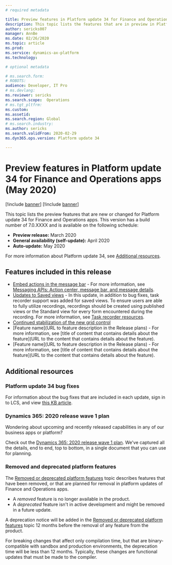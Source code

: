 ```yaml
---
# required metadata

title: Preview features in Platform update 34 for Finance and Operations apps (May 2020)
description: This topic lists the features that are in preview in Platform update 34 for Finance and Operations apps. 
author: sericks007
manager: AnnBe
ms.date: 02/26/2020
ms.topic: article
ms.prod: 
ms.service: dynamics-ax-platform
ms.technology: 

# optional metadata

# ms.search.form: 
# ROBOTS: 
audience: Developer, IT Pro
# ms.devlang: 
ms.reviewer: sericks
ms.search.scope:  Operations
# ms.tgt_pltfrm: 
ms.custom: 
ms.assetid:
ms.search.region: Global
# ms.search.industry: 
ms.author: sericks
ms.search.validFrom: 2020-02-29
ms.dyn365.ops.version: Platform update 34

---
```

# Preview features in Platform update 34 for Finance and Operations apps (May 2020)

[!include [banner](../includes/banner.md)]
[!include [banner](../includes/preview-banner.md)]

This topic lists the preview features that are new or changed for Platform update 34 for Finance and Operations apps. This version has a build number of 7.0.XXXX and is available on the following schedule:

- **Preview release:** March 2020
- **General availability (self-update):** April 2020
- **Auto-update:** May 2020

For more information about Platform update 34, see [Additional resources](whats-new-platform-update-33.md#additional-resources).

## Features included in this release

- [Embed actions in the message bar](https://successhub.crm.dynamics.com/main.aspx?appid=0fe9f79a-a1f6-4064-af95-ded6c5e7bd5c&pagetype=entityrecord&etn=rn_releasenote&id=42fd36c8-3d5c-ea11-a811-000d3a579c39) - For more information, see [Messaging APIs: Action center, message bar, and message details](https://docs.microsoft.com/en-us/dynamics365/fin-ops-core/dev-itpro/user-interface/messaging-api-center-bar-details).
- [Updates to Saved views](https://successhub.crm.dynamics.com/main.aspx?appid=0fe9f79a-a1f6-4064-af95-ded6c5e7bd5c&pagetype=entityrecord&etn=rn_releasenote&id=abfdf192-d91d-ea11-a811-000d3a8f0f1e) - In this update, in addition to bug fixes, task recorder support was added for saved views. To ensure users are able to fully utilize recordings, recordings should be created using published views or the Standard view for every form encountered during the recording. For more information, see [Task recorder resources](https://docs.microsoft.com/en-us/dynamics365/fin-ops-core/dev-itpro/user-interface/task-recorder).
- [Continued stabilization of the new grid control](https://successhub.crm.dynamics.com/main.aspx?appid=0fe9f79a-a1f6-4064-af95-ded6c5e7bd5c&pagetype=entityrecord&etn=rn_releasenote&id=ebd342bc-d91d-ea11-a811-000d3a8f0f1e) 
- [Feature name](URL to feature description in the Release plans) - For more information, see [title of content that contains details about the feature](URL to the content that contains details about the feature).
- [Feature name](URL to feature description in the Release plans) - For more information, see [title of content that contains details about the feature](URL to the content that contains details about the feature).


## Additional resources

### Platform update 34 bug fixes

For information about the bug fixes that are included in each update, sign in to LCS, and view [this KB article](https://fix.lcs.dynamics.com/Issue/ADDLINK).

### Dynamics 365: 2020 release wave 1 plan

Wondering about upcoming and recently released capabilities in any of our business apps or platform?

Check out the [Dynamics 365: 2020 release wave 1 plan](https://docs.microsoft.com/dynamics365-release-plan/2020wave1/index). We've captured all the details, end to end, top to bottom, in a single document that you can use for planning.

### Removed and deprecated platform features

The [Removed or deprecated platform features](removed-deprecated-features-platform-updates.md) topic describes features that have been removed, or that are planned for removal in platform updates of Finance and Operations apps.

- A *removed* feature is no longer available in the product.
- A *deprecated* feature isn't in active development and might be removed in a future update.

A deprecation notice will be added in the [Removed or deprecated platform features](removed-deprecated-features-platform-updates.md) topic 12 months before the removal of any feature from the product.

For breaking changes that affect only compilation time, but that are binary-compatible with sandbox and production environments, the deprecation time will be less than 12 months. Typically, these changes are functional updates that must be made to the compiler.
